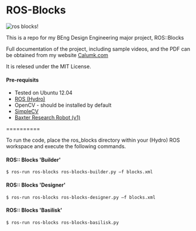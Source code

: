 ROS-Blocks
==========

![ros blocks!](http://calumk.com/dissertation/assets/img/jumbo_header.png "The ROS::Blocks Logo")

This is a repo for my BEng Design Engineering major project, ROS::Blocks

Full documentation of the project, including sample videos, and the PDF can be obtained from my website [Calumk.com](https://www.calumk.com/dissertation)


It is relesed under the MIT License.


#### Pre-requisits
* Tested on Ubuntu 12.04
* [ROS (Hydro)](http://wiki.ros.org/hydro)
* OpenCV - should be installed by default
* [SimpleCV](https://github.com/sightmachine/SimpleCV)
* [Baxter Research Robot (v1)](http://www.rethinkrobotics.com)



==========

To run the code, place the ros_blocks directory within your (Hydro) ROS workspace and execute the following commands. 


#### ROS:: Blocks 'Builder'
```
$ ros-run ros-blocks ros-blocks-builder.py —f blocks.xml
```


#### ROS:: Blocks 'Designer'
```
$ ros-run ros-blocks ros-blocks-designer.py —f blocks.xml
```

#### ROS:: Blocks 'Basilisk'
```
$ ros-run ros-blocks ros-blocks-basilisk.py
```